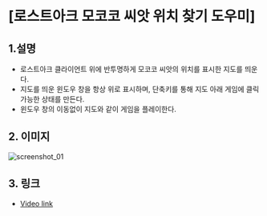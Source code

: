 # [로스트아크 모코코 씨앗 위치 찾기 도우미]

## 1.설명
* 로스트아크 클라이언트 위에 반투명하게 모코코 씨앗의 위치를 표시한 지도를 띄운다. 
* 지도를 띄운 윈도우 창을 항상 위로 표시하며, 단축키를 통해 지도 아래 게임에 클릭 가능한 상태를 만든다.
* 윈도우 창의 이동없이 지도와 같이 게임을 플레이한다.


## 2. 이미지
![screenshot_01](https://blogfiles.pstatic.net/MjAxOTA1MTRfMjQ1/MDAxNTU3ODM3MzY2MTA3.w8oeiC3uSIRGUi4qCcZ9K_FeWcHsPU0rNBLtF0gh27cg.yDUfGQB9aytczo9nnV1TtQi1U-odiEQwm228Vs2ECm8g.PNG.gaebhi/mcc.png?type=w1 "screenshot_01")

## 3. 링크
* [Video link](https://serviceapi.nmv.naver.com/view/ugcPlayer.nhn?vid=8DA738D4A0385463191D4F3D181E67D1BF1E&inKey=V1282ac2cdb3048e7c2924304ca058cc3ad52e702c448888bf67c08bf60b99526c6734304ca058cc3ad52&hasLink=0 "link")

